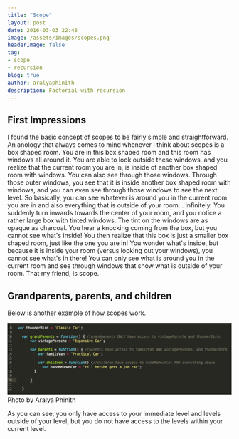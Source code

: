 ```yaml
---
title: "Scope"
layout: post
date: 2016-03-03 22:48
image: /assets/images/scopes.png
headerImage: false
tag:
- scope
- recursion
blog: true
author: aralyaphinith
description: Factorial with recursion
---
```


<div class="breaker"></div>

## First Impressions

I found the basic concept of scopes to be fairly simple and straightforward.  An anology that always comes to mind whenever I think about scopes is a box shaped room.  You are in this box shaped room and this room has windows all around it.  You are able to look outside these windows, and you realize that the current room you are in, is inside of another box shaped room with windows.  You can also see through those windows.  Through those outer windows, you see that it is inside another box shaped room with windows, and you can even see through those windows to see the next level.  So basically, you can see whatever is around you in the current room you are in and also everything that is outside of your room... infinitely.  You suddenly turn inwards towards the center of your room, and you notice a rather large box with tinted windows.  The tint on the windows are as opaque as charcoal.  You hear a knocking coming from the box, but you cannot see what's inside!  You then realize that this box is just a smaller box shaped room, just like the one you are in!  You wonder what's inside, but because it is inside your room (versus looking out your windows), you cannot see what's in there!  You can only see what is around you in the current room and see through windows that show what is outside of your room.  That my friend, is scope.

## Grandparents, parents, and children

Below is another example of how scopes work.

<div class="scope">
  <img class="image" src="../assets/images/scopes.png" alt="scopes example">
  <figcaption class="caption">Photo by Aralya Phinith</figcaption>
</div>

As you can see, you only have access to your immediate level and levels outside of your level, but you do not have access to the levels within your current level.

<div class="breaker"></div>